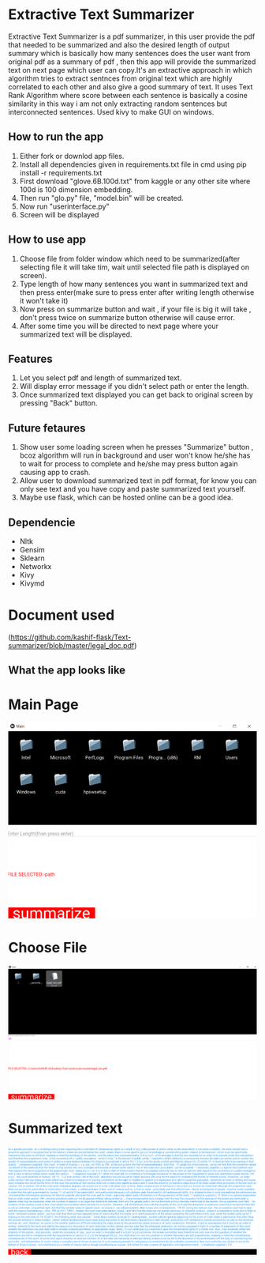 # Extractive Text Summarizer
Extractive Text Summarizer is a pdf summarizer, in this user provide the pdf that needed to be summarized and also the desired length of output summary which is basically how many sentences does the user want from original pdf as a summary of pdf , then this app will provide the summarized text on next page which user can copy.It's an extractive approach in which algorithm tries to extract sentnces from original text which are highly correlated to each other and also give a good summary of text. It uses Text Rank Algorithm where score between each sentence is basically a cosine similarity in this way  i am not only extracting random sentences but interconnected sentences. Used kivy to make GUI on windows.

## How to run the app
1. Either fork or downlod app files.
2. Install all dependencies given in requirements.txt file in cmd using  pip install -r requirements.txt
3. First download "glove.6B.100d.txt" from kaggle or any other site where 100d is 100 dimension embedding.
4. Then run "glo.py" file, "model.bin" will be created.
5. Now run "userinterface.py"
6. Screen will be displayed

## How to use app
1. Choose file from folder window which need to be summarized(after selecting file it will take tim, wait until selected file path is displayed on screen).
2. Type length of how many sentences you want in summarized text and then press enter(make sure to press enter after writing length otherwise it won't take it)
3. Now press on summarize button and wait , if your file is big it will take , don't press twice on summarize button otherwise will cause error.
4. After some time you will be directed to next page where your summarized text will be displayed.

## Features
1. Let you select pdf and length of summarized text.
2. Will display error message if you didn't select path or enter the length.
3. Once summarized text displayed you can get back to original screen by pressing "Back" button.

## Future fetaures
1. Show user some loading screen when he presses "Summarize" button , bcoz algorithm will run in background and user won't know he/she has to wait for process to complete and he/she may press button again causing app to crash.
2. Allow user to download summarized text in pdf format, for know you can only see text and you have copy and paste summarized text yourself.
3. Maybe use flask, which can be hosted online can be a good idea.


## Dependencie
- Nltk
- Gensim
- Sklearn
- Networkx
- Kivy
- Kivymd


# Document used

(https://github.com/kashif-flask/Text-summarizer/blob/master/legal_doc.pdf)



## What the app looks like



# Main Page

![alt text](https://github.com/kashif-flask/Text-summarizer/blob/master/images/main_page.PNG)





# Choose File

![alt text](https://github.com/kashif-flask/Text-summarizer/blob/master/images/Choose.PNG)







# Summarized text

![alt text](https://github.com/kashif-flask/Text-summarizer/blob/master/images/summarized_text.PNG)
